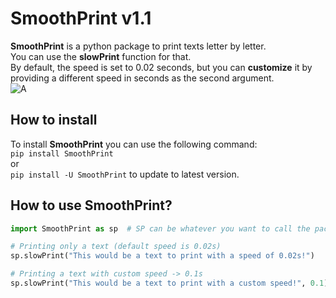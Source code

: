 # SmoothPrint v1.1
**SmoothPrint** is a python package to print texts letter by letter. <br/>
You can use the **slowPrint** function for that. <br/>
By default, the speed is set to 0.02 seconds, but you can **customize** it by providing a different speed in seconds as the second argument. <br/>
![A](https://media.tenor.com/EBWaPzzwuxAAAAAC/code.gif)

## How to install
To install **SmoothPrint** you can use the following command: <br/>
```pip install SmoothPrint``` <br/>
or <br/>
```pip install -U SmoothPrint``` to update to latest version.

## How to use SmoothPrint?
```python
import SmoothPrint as sp  # SP can be whatever you want to call the package

# Printing only a text (default speed is 0.02s)
sp.slowPrint("This would be a text to print with a speed of 0.02s!")

# Printing a text with custom speed -> 0.1s
sp.slowPrint("This would be a text to print with a custom speed!", 0.1)
```